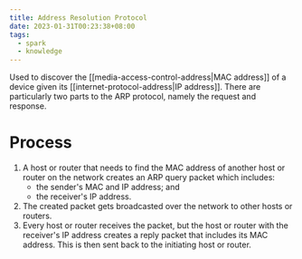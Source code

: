 ```yaml
---
title: Address Resolution Protocol
date: 2023-01-31T00:23:38+08:00
tags:
  - spark
  - knowledge
---
```


Used to discover the [[media-access-control-address|MAC address]] of a device given its [[internet-protocol-address|IP address]]. There are particularly two parts to the ARP protocol, namely the request and response.

# Process

1. A host or router that needs to find the MAC address of another host or router on the network creates an ARP query packet which includes:
	- the sender's MAC and IP address; and
	- the receiver's IP address.
2. The created packet gets broadcasted over the network to other hosts or routers.
3. Every host or router receives the packet, but the host or router with the receiver's IP address creates a reply packet that includes its MAC address. This is then sent back to the initiating host or router.
